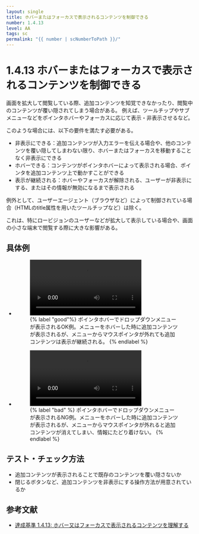 ```yaml
---
layout: single
title: ホバーまたはフォーカスで表示されるコンテンツを制御できる
number: 1.4.13
level: AA
tags: sc
permalink: "{{ number | scNumberToPath }}/"
---
```


# 1.4.13 ホバーまたはフォーカスで表示されるコンテンツを制御できる
画面を拡大して閲覧している際、追加コンテンツを知覚できなかったり、閲覧中のコンテンツが覆い隠されてしまう場合がある。
例えば、ツールチップやサブメニューなどをポインタホバーやフォーカスに応じて表示・非表示させるなど。

このような場合には、以下の要件を満たす必要がある。

- 非表示にできる：追加コンテンツが入力エラーを伝える場合や、他のコンテンツを覆い隠してしまわない限り、ホバーまたはフォーカスを移動することなく非表示にできる
- ホバーできる：コンテンツがポインタホバーによって表示される場合、ポインタを追加コンテンツ上で動かすことができる
- 表示が継続される：ホバーやフォーカスが解除される、ユーザーが非表示にする、またはその情報が無効になるまで表示される

例外として、ユーザーエージェント（ブラウザなど）によって制御されている場合（HTMLのtitle属性を用いたツールチップなど）は除く。

これは、特にロービジョンのユーザーなどが拡大して表示している場合や、画面の小さな端末で閲覧する際に大きな影響がある。

## 具体例
<ul class="Figurelist">
<li>
<figure>
<video controls>
<source src="/img/1/4/13/1.4.13_OK.mp4">
</video>
<figcaption>
{% label "good"%}
ポインタホバーでドロップダウンメニューが表示されるOK例。メニューをホバーした時に追加コンテンツが表示されるが、メニューからマウスポインタが外れても追加コンテンツは表示が継続される。
{% endlabel %}
</figcaption>
</figure>
</li>
<li>
<figure>
<video controls>
<source src="/img/1/4/13/1.4.13_NG.mp4">
</video>
<figcaption>
{% label "bad" %}
ポインタホバーでドロップダウンメニューが表示されるNG例。メニューをホバーした時に追加コンテンツが表示されるが、メニューからマウスポインタが外れると追加コンテンツが消えてしまい、情報にたどり着けない。
{% endlabel %}
</figcaption>
</figure>
</li>
</ul>

## テスト・チェック方法

- 追加コンテンツが表示されることで既存のコンテンツを覆い隠さないか
- 閉じるボタンなど、追加コンテンツを非表示にする操作方法が用意されているか

## 参考文献

- [達成基準 1.4.13: ホバー又はフォーカスで表示されるコンテンツを理解する](https://waic.jp/docs/WCAG21/Understanding/content-on-hover-or-focus.html)
